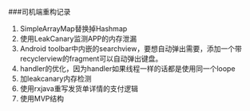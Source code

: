 ###司机端重构记录
1. SimpleArrayMap替换掉Hashmap
2. 使用LeakCanary监测APP的内存泄漏
3. Android toolbar中内嵌的searchview，要想自动弹出需要，添加一个带recyclerview的fragment可以自动弹出键盘。
4. handler的优化，因为handler如果线程一样的话都是使用同一个loope
5. 加leakcanary内存检测
6. 使用rxjava重写发货单详情的支付逻辑
7. 使用MVP结构

